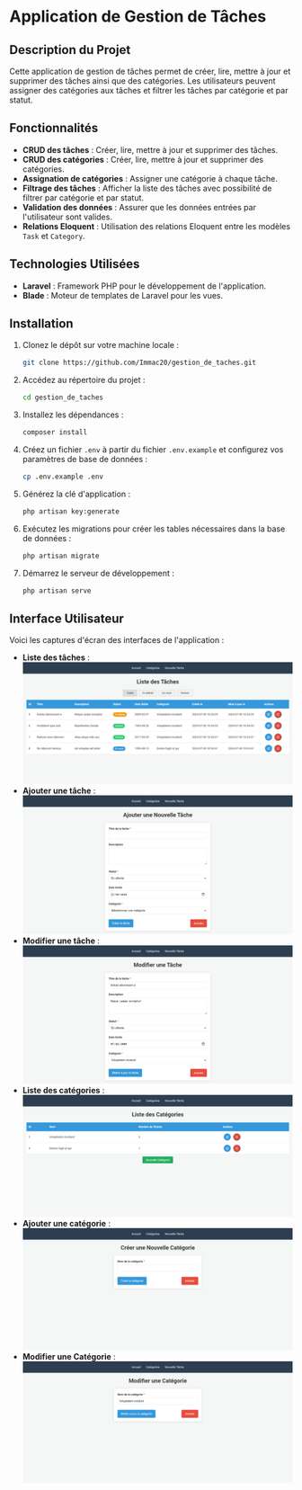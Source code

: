 # Application de Gestion de Tâches

## Description du Projet

Cette application de gestion de tâches permet de créer, lire, mettre à jour et supprimer des tâches ainsi que des catégories. Les utilisateurs peuvent assigner des catégories aux tâches et filtrer les tâches par catégorie et par statut.

## Fonctionnalités

- **CRUD des tâches** : Créer, lire, mettre à jour et supprimer des tâches.
- **CRUD des catégories** : Créer, lire, mettre à jour et supprimer des catégories.
- **Assignation de catégories** : Assigner une catégorie à chaque tâche.
- **Filtrage des tâches** : Afficher la liste des tâches avec possibilité de filtrer par catégorie et par statut.
- **Validation des données** : Assurer que les données entrées par l'utilisateur sont valides.
- **Relations Eloquent** : Utilisation des relations Eloquent entre les modèles `Task` et `Category`.

## Technologies Utilisées

- **Laravel** : Framework PHP pour le développement de l'application.
- **Blade** : Moteur de templates de Laravel pour les vues.
## Installation

1. Clonez le dépôt sur votre machine locale :
    ```bash
    git clone https://github.com/Immac20/gestion_de_taches.git
    ```

2. Accédez au répertoire du projet :
    ```bash
    cd gestion_de_taches
    ```

3. Installez les dépendances :
    ```bash
    composer install
    ```

4. Créez un fichier `.env` à partir du fichier `.env.example` et configurez vos paramètres de base de données :
    ```bash
    cp .env.example .env
    ```

5. Générez la clé d'application :
    ```bash
    php artisan key:generate
    ```

6. Exécutez les migrations pour créer les tables nécessaires dans la base de données :
    ```bash
    php artisan migrate
    ```

7. Démarrez le serveur de développement :
    ```bash
    php artisan serve
    ```

## Interface Utilisateur

Voici les captures d'écran des interfaces de l'application :

- **Liste des tâches** : ![Liste des tâches](public/images/liste_des_taches.png)
- **Ajouter une tâche** : ![Ajouter une tâche](public/images/add-task.png)
- **Modifier une tâche** : ![Modifier une tâche](public/images/edit-task.png)
- **Liste des catégories** : ![Liste des tâches](public/images/liste_des_categories.png)
- **Ajouter une catégorie** : ![Ajouter une tâche](public/images/add-categories.png)
- **Modifier une Catégorie** : ![Modifier une tâche](public/images/edit-categories.png)

